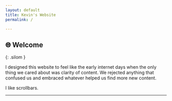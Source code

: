 ```yaml
---
layout: default
title: Kevin's Website
permalink: /

---
```



## 🌐 **Welcome**
{: .silom }

I designed this website to feel like the early internet days when the only thing we cared about was clarity of content. We rejected anything that confused us and embraced whatever helped us find more new content.

I like scrollbars.

---

[javascript]: (/javascript)


<!-- Fixes a CSS Bug -->
<script> </script>